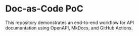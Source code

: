 # Doc-as-Code PoC

This repository demonstrates an end-to-end workflow for API documentation using OpenAPI, MkDocs, and GitHub Actions.